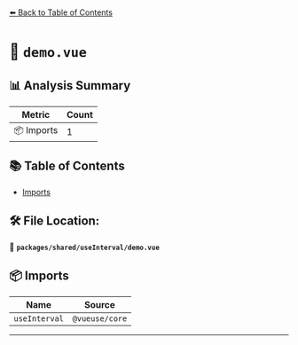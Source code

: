 [⬅️ Back to Table of Contents](../../../index.md)

# 📄 `demo.vue`

## 📊 Analysis Summary

| Metric | Count |
|--------|-------|
| 📦 Imports | 1 |

## 📚 Table of Contents

- [Imports](#imports)

## 🛠️ File Location:
📂 **`packages/shared/useInterval/demo.vue`**

## 📦 Imports

| Name | Source |
|------|--------|
| `useInterval` | `@vueuse/core` |


---